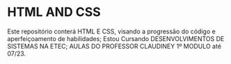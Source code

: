 # HTML AND CSS
Este repositório conterá HTML E CSS, visando a progressão do código e aperfeiçoamento de habilidades;
Estou Cursando DESENVOLVIMENTOS DE SISTEMAS NA ETEC;
AULAS DO PROFESSOR CLAUDINEY 1º MODULO até 07/23.
